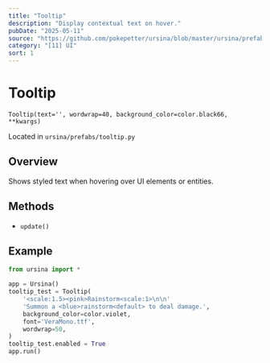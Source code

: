 ```yaml
---
title: "Tooltip"
description: "Display contextual text on hover."
pubDate: "2025-05-11"
source: "https://github.com/pokepetter/ursina/blob/master/ursina/prefabs/tooltip.py"
category: "[11] UI"
sort: 1
---
```


# Tooltip

`Tooltip(text='', wordwrap=40, background_color=color.black66, **kwargs)`

Located in `ursina/prefabs/tooltip.py`

## Overview

Shows styled text when hovering over UI elements or entities.

## Methods

- `update()`

## Example

```python
from ursina import *

app = Ursina()
tooltip_test = Tooltip(
    '<scale:1.5><pink>Rainstorm<scale:1>\n\n'
    'Summon a <blue>rainstorm<default> to deal damage.',
    background_color=color.violet,
    font='VeraMono.ttf',
    wordwrap=50,
)
tooltip_test.enabled = True
app.run()
```